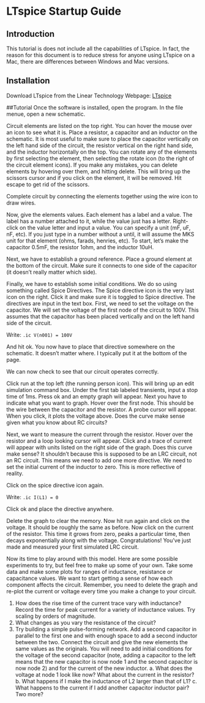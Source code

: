 # LTspice Startup Guide
## Introduction
This tutorial is does not include all the capabilities of LTspice. In fact, the reason for this document is to reduce stress for anyone using LTspice on a Mac, there are differences between Windows and Mac versions.

## Installation
Download LTspice from the Linear Technology Webpage:
[LTspice](https://www.analog.com/en/design-center/design-tools-and-calculators/ltspice-simulator.html)

##Tutorial
Once the software is installed, open the program. In the file menue, open a new schematic.

Circuit elements are listed on the top right. You can hover the mouse over an icon to see what it is. Place a resistor, a capacitor and an inductor on the schematic. It is most useful to make sure to place the capacitor vertically on the left hand side of the circuit, the resistor vertical on the right hand side, and the inductor horizontally on the top. You can rotate any of the elements by first selecting the element, then selecting the rotate icon (to the right of the circuit element icons). If you make any mistakes, you can delete elements by hovering over them, and hitting delete. This will bring up the scissors cursor and if you
click on the element, it will be removed. Hit escape to get rid of the scissors.

Complete circuit by connecting the elements together using the wire icon to draw wires. 

Now, give the elements values. Each element has a label and a value. The label has a number attached to it, while the value just has a letter. Right-click on the value letter and input a value. You can specify a unit (mF, uF, nF, etc). If you just type in a number without a until, it will assume the MKS unit for that element (ohms, farads, henries, etc). To start, let’s make the capacitor 0.5mF, the resistor 1ohm, and the inductor 10uH. 

Next, we have to establish a ground reference. Place a ground element at the bottom of the circuit. Make sure it connects to one side of the capacitor (it doesn’t really matter which side). 

Finally, we have to establish some initial conditions. We do so using something called Spice Directives. The Spice directive icon is the very last icon on the right. Click it and make sure it is toggled to Spice directive. The directives are input in the text box. First, we need to set the voltage on the capacitor. We will set the voltage of the first node of the circuit to 100V. This assumes that the capacitor has been placed vertically and on the left hand side of the circuit.

Write:
`.ic V(n001) = 100V`

And hit ok. You now have to place that directive somewhere on the schematic. It doesn’t matter where. I typically put it at the bottom of the page.

We can now check to see that our circuit operates correctly.

Click run at the top left (the running person icon). This will bring up an edit simulation command box. Under the first tab labeled transients, input a stop time of 1ms. Press ok and an empty graph will appear. Next you have to indicate what you want to graph. Hover over the first node. This should be the wire between the capacitor and the resistor. A probe cursor will appear. When you click, it plots the voltage above. Does the curve make sense given what you know about RC circuits?

Next, we want to measure the current through the resistor. Hover over the resistor and a loop looking cursor will appear. Click and a trace of current will appear with units listed on the right side of the graph.
Does this curve make sense? It shouldn’t because this is supposed to be an LRC circuit, not an RC circuit. This means we need to add one more directive. We need to set the initial current of the inductor to zero. This is more reflective of reality. 

Click on the spice directive icon again.

Write:
`.ic I(L1) = 0`

Click ok and place the directive anywhere.

Delete the graph to clear the memory. Now hit run again and click on the voltage. It should be roughly the same as before. Now click on the current of the resistor. This time it grows from zero, peaks a particular time, then decays exponentially along with the voltage. Congratulations! You’ve just made and measured your first simulated LRC circuit.

Now its time to play around with this model. Here are some possible experiments to try, but feel free to make up some of your own. Take some data and make some plots for ranges of inductance, resistance or capacitance values. We want to start getting a sense of how each component affects the circuit. Remember, you need to delete the graph and re-plot the current or voltage every time you make a change to your circuit.

1) How does the rise time of the current trace vary with inductance? Record the time for peak current for a variety of inductance values. Try scaling by orders of magnitude.
2) What changes as you vary the resistance of the circuit?
3) Try building a simple pulse-forming network. Add a second capacitor in parallel to the first one and with enough space to add a second inductor between the two. Connect the circuit and give the new elements the same values as the originals. You will need to add initial conditions for the voltage of the second capacitor (note, adding a capacitor to the left means that the new capacitor is now node 1 and the second capacitor is now node 2) and for the current of the new inductor.
    a. What does the voltage at node 1 look like now? What about the current in the resistor?
    b. What happens if I make the inductance of L2 larger than that of L1?
    c. What happens to the current if I add another capacitor inductor pair? Two more?


